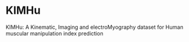 # KIMHu
KIMHu: A Kinematic, Imaging and electroMyography dataset for Human muscular manipulation index prediction
